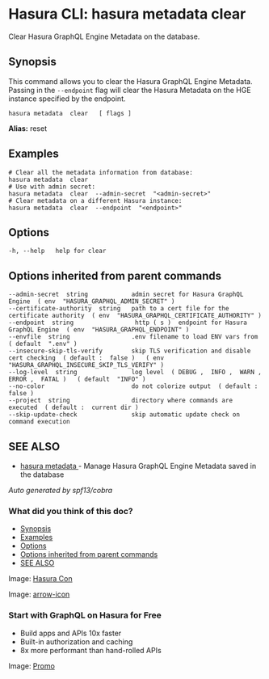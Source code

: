 # Hasura CLI: hasura metadata clear

Clear Hasura GraphQL Engine Metadata on the database.

## Synopsis​

This command allows you to clear the Hasura GraphQL Engine Metadata. Passing in the `--endpoint` flag will clear the Hasura Metadata on the HGE instance specified by the endpoint.

`hasura metadata  clear   [ flags ]`

 **Alias:** reset

## Examples​

```
# Clear all the metadata information from database:
hasura metadata  clear
# Use with admin secret:
hasura metadata  clear  --admin-secret  "<admin-secret>"
# Clear metadata on a different Hasura instance:
hasura metadata  clear  --endpoint  "<endpoint>"
```

## Options​

`-h, --help   help for clear`

## Options inherited from parent commands​

```
--admin-secret  string            admin secret for Hasura GraphQL Engine  ( env  "HASURA_GRAPHQL_ADMIN_SECRET" )
--certificate-authority  string   path to a cert file for the certificate authority  ( env  "HASURA_GRAPHQL_CERTIFICATE_AUTHORITY" )
--endpoint  string                 http ( s )  endpoint for Hasura GraphQL Engine  ( env  "HASURA_GRAPHQL_ENDPOINT" )
--envfile  string                 .env filename to load ENV vars from  ( default  ".env" )
--insecure-skip-tls-verify        skip TLS verification and disable cert checking  ( default :  false )   ( env  "HASURA_GRAPHQL_INSECURE_SKIP_TLS_VERIFY" )
--log-level  string               log level  ( DEBUG ,  INFO ,  WARN ,  ERROR ,  FATAL )   ( default  "INFO" )
--no-color                        do not colorize output  ( default :  false )
--project  string                 directory where commands are executed  ( default :  current dir )
--skip-update-check               skip automatic update check on command execution
```

## SEE ALSO​

- [ hasura metadata ](https://hasura.io/docs/latest/hasura-cli/commands/hasura_metadata/)- Manage Hasura GraphQL Engine Metadata saved in the database


 *Auto generated by spf13/cobra* 

### What did you think of this doc?

- [ Synopsis ](https://hasura.io/docs/latest/hasura-cli/commands/hasura_metadata_clear/#synopsis)
- [ Examples ](https://hasura.io/docs/latest/hasura-cli/commands/hasura_metadata_clear/#examples)
- [ Options ](https://hasura.io/docs/latest/hasura-cli/commands/hasura_metadata_clear/#options)
- [ Options inherited from parent commands ](https://hasura.io/docs/latest/hasura-cli/commands/hasura_metadata_clear/#options-inherited-from-parent-commands)
- [ SEE ALSO ](https://hasura.io/docs/latest/hasura-cli/commands/hasura_metadata_clear/#see-also)


Image: [ Hasura Con ](https://res.cloudinary.com/dh8fp23nd/image/upload/v1686154570/hasura-con-2023/has-con-light-date_r2a2ud.png)

Image: [ arrow-icon ](https://res.cloudinary.com/dh8fp23nd/image/upload/v1683723549/main-web/chevron-right_ldbi7d.png)

### Start with GraphQL on Hasura for Free

- Build apps and APIs 10x faster
- Built-in authorization and caching
- 8x more performant than hand-rolled APIs


Image: [ Promo ](https://hasura.io/docs/assets/images/hasura-free-ff60e409244e0ea12b5a3045d1a9096b.png)